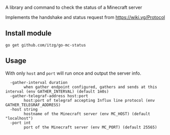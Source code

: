 A library and command to check the status of a Minecraft server

Implements the handshake and status request from https://wiki.vg/Protocol

## Install module

```
go get github.com/itzg/go-mc-status
```

## Usage

With only `host` and `port` will run once and output the server info.

```
  -gather-interval duration
    	when gather endpoint configured, gathers and sends at this interval (env GATHER_INTERVAL) (default 1m0s)
  -gather-telegraf-address host:port
    	host:port of telegraf accepting Influx line protocol (env GATHER_TELEGRAF_ADDRESS)
  -host string
    	hostname of the Minecraft server (env MC_HOST) (default "localhost")
  -port int
    	port of the Minecraft server (env MC_PORT) (default 25565)
```
